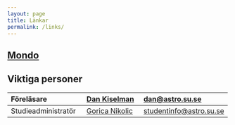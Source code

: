 ```yaml
---
layout: page
title: Länkar
permalink: /links/
---
```


## [Mondo](https://mondo.su.se/portal/site/0b6db605-bcc6-4b9c-9494-cead9140cb73)
## Viktiga personer

| Föreläsare | [Dan Kiselman](http://www.su.se/profiles/dan-1.181955) | dan@astro.su.se  |
| :------------- | :------------- | :------------- |
| Studieadministratör&nbsp;&nbsp; | [Gorica Nikolic](http://www.su.se/profiles/nikol-1.188579)&nbsp;&nbsp; | studentinfo@astro.su.se |
